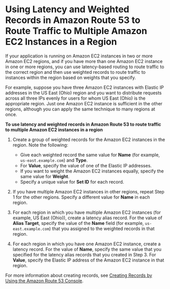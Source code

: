 # Using Latency and Weighted Records in Amazon Route 53 to Route Traffic to Multiple Amazon EC2 Instances in a Region<a name="TutorialLBRMultipleEC2InRegion"></a>

If your application is running on Amazon EC2 instances in two or more Amazon EC2 regions, and if you have more than one Amazon EC2 instance in one or more regions, you can use latency\-based routing to route traffic to the correct region and then use weighted records to route traffic to instances within the region based on weights that you specify\. 

For example, suppose you have three Amazon EC2 instances with Elastic IP addresses in the US East \(Ohio\) region and you want to distribute requests across all three IPs evenly for users for whom US East \(Ohio\) is the appropriate region\. Just one Amazon EC2 instance is sufficient in the other regions, although you can apply the same technique to many regions at once\.<a name="TutorialLBRMultipleEC2InRegionProcedure"></a>

**To use latency and weighted records in Amazon Route 53 to route traffic to multiple Amazon EC2 instances in a region**

1. Create a group of weighted records for the Amazon EC2 instances in the region\. Note the following:
   + Give each weighted record the same value for **Name** \(for example, `us-east.example.com`\) and **Type**\. 
   + For **Value**, specify the value of one of the Elastic IP addresses\. 
   + If you want to weight the Amazon EC2 instances equally, specify the same value for **Weight**\.
   + Specify a unique value for **Set ID** for each record\.

1. If you have multiple Amazon EC2 instances in other regions, repeat Step 1 for the other regions\. Specify a different value for **Name** in each region\.

1. For each region in which you have multiple Amazon EC2 instances \(for example, US East \(Ohio\)\), create a latency alias record\. For the value of **Alias Target**, specify the value of the **Name** field \(for example, `us-east.example.com`\) that you assigned to the weighted records in that region\. 

1. For each region in which you have one Amazon EC2 instance, create a latency record\. For the value of **Name**, specify the same value that you specified for the latency alias records that you created in Step 3\. For **Value**, specify the Elastic IP address of the Amazon EC2 instance in that region\.

For more information about creating records, see [Creating Records by Using the Amazon Route 53 Console](resource-record-sets-creating.md)\.
